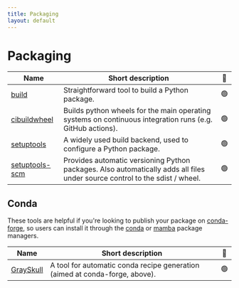 ```yaml
---
title: Packaging
layout: default
---
```


# Packaging

| Name                                                      | Short description                                                                                                           | 🚦  |
| --------------------------------------------------------- | --------------------------------------------------------------------------------------------------------------------------- | :-: |
| [build](https://pypa-build.readthedocs.io/en/stable/)     | Straightforward tool to build a Python package.                                                                             | 🟢  |
| [cibuildwheel](https://cibuildwheel.readthedocs.io)       | Builds python wheels for the main operating systems on continuous integration runs (e.g. GitHub actions).                   | 🟢  |
| [setuptools](https://setuptools.pypa.io)                  | A widely used build backend, used to configure a Python package.                                                            | 🟢  |
| [setuptools-scm](https://github.com/pypa/setuptools_scm/) | Provides automatic versioning Python packages. Also automatically adds all files under source control to the sdist / wheel. | 🟢  |

## Conda

These tools are helpful if you're looking to publish your package on [conda-forge](https://conda-forge.org/), so users can install it through the [conda](https://docs.conda.io/en/latest/) or [mamba](https://mamba.readthedocs.io/en/latest/index.html) package managers.

| Name                                                      | Short description                                                           | 🚦  |
| --------------------------------------------------------- | --------------------------------------------------------------------------- | :-: |
| [GraySkull](https://github.com/conda-incubator/grayskull) | A tool for automatic conda recipe generation (aimed at conda-forge, above). | 🟢  |
